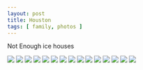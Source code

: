 ```yaml
---
layout: post
title: Houston
tags: [ family, photos ]
---
```



Not Enough ice houses

<script src="https://ajax.googleapis.com/ajax/libs/jquery/1.11.1/jquery.min.js" ></script>
<link href="https://cdnjs.cloudflare.com/ajax/libs/fotorama/4.6.4/fotorama.min.css" rel="stylesheet">
<script src="https://cdnjs.cloudflare.com/ajax/libs/fotorama/4.6.4/fotorama.min.js" ></script>

<div class="fotorama"  data-allowfullscreen="true" data-width="800" data-height="600">
    <!--https://photos.app.goo.gl/sYhxhmc8M3WFuRDQA-->
    <img src="https://images.northbriton.net/AP1GczNETMpH_k3cTHFsnv6EG1E8kt10Yi2HroUv7aBI1pDKu-oc1yktavj3DzUZzrOVfy05P47v80PzBQq90NVucSpupyuzePs_EcPLDIop3aPsScBTQglA">
    <img src="https://images.northbriton.net/AP1GczMWsSQhSD-k8CozwXbPnrABsBzKHPETOcwQgmXNVxJMZBsqe3RauAWshMt_fQnR_l4hDUvlzqmwh_Mcx2OYFT70LYnSwxASrI-kqPaXj-Eg1-wW_Fzi">
    <img src="https://images.northbriton.net/AP1GczN4gtv8BdEC2D6E2ubbiPWe5AInWxzOhQ_ZRtDi-iCY-UpBqoIspDGcQ-nT3g9vSBG2CiPdtHXupy1lo0pQiMYsAwU84dME8v0h6FPJYqIG1buWnnPg">
    <img src="https://images.northbriton.net/AP1GczME83cm6fgXjRgxVAgKh2Y2DEONt9wk4yW3O5wCURpvlxduFvCcjaB-X9Ak5AoODL1h2v_JMR3bMJ02WJmCfX5ZvdKNaQpRmKnyLSuSGsH429noLM20">
    <img src="https://images.northbriton.net/AP1GczO4BsTHK2wfbDgNTikYJEFcL6qBwNFBK6lgjRNjjCwyRdALhJBbXGtym-dvvXM-sshC4ZLdxw797gHzTi9qcNSeax6LPGGrwN-Iox6x9mMe0zOofXML">
    <img src="https://images.northbriton.net/AP1GczORHPvlD4ydlLDYl9G5mhWgU3WihNeHpSUTgE8JvHxrFn3Ky00vtHSfmIe8p78wN_mnEFZLkgRD7F_1vzAkribATJt93AogWkv3mJDJ3LIxSpE4hUrF">
    <img src="https://images.northbriton.net/AP1GczOIqqzjYg9VM59vrAb58r7ECRxosLr0pGUbOv4DHuYiC3IF7Trt4OH51pfy5YI5ny2rDK0tkswN4W8hghhHgQTPY-1k83rgrIECUN39lAgk-QiUJAf6">
    <img src="https://images.northbriton.net/AP1GczNUcIuBaRYp-LQd1D5i5mhWUkLpoioUw_7dburNzq9t4TfPk-3faZ3aeV8vdJkYKOGhG2-IfcE6LuXv24l5j_0uwKifKqp6o1HW11qKjSEoLDgV99PQ">
    <img src="https://images.northbriton.net/AP1GczPvLqPoYM7gvkcc__-Mgse6-TUk1SOwnnhtojiKrj8eDw3okZlQo3m9KSWn6AyGQJ9YYWMu9NW5HmV8G6PuzlkQTVD3_nRpeipRFQ_KuBukV-Z3z0ip">
    <img src="https://images.northbriton.net/AP1GczMpWo2x0wUPypol-SxZBlXUUwtBU9KBPJthclS-EIULjBkr81SHMA65TCGC61U1Mkk-T446ijq2vLt19HJGHqVc_TRYsLir0a4oeVoVjuVBFFSnHjm9">
    <img src="https://images.northbriton.net/AP1GczNJuwukzyygs8g85jei9-KJFg4w-ccY2s9QhFPwgyF8ybkWVGPDmczPrVxLJijgd5k7hkMkfAtC7a42WtKUmx9s8EBJQ57nO30_GuDNqo4meJ4-uxud">
    <img src="https://images.northbriton.net/AP1GczPkKjZFktpAVuuxI5514CEY9aQ9tuFPrnrc3DqfMvBBNawzTHHGB-IHo7AUOWDy4L2XRNZRNnF7YHCP1mzYfmK54EP5g9NCDZGIOFCBWNg-_zukVNpb">
    <img src="https://images.northbriton.net/AP1GczMW5Jt4hUNgKty4v15Pdxj1nxq-u9BWeVdn-A_um1tMgovijg8L3TBE5Ekc5C8ohqZBXl65KH2bpt6ES9Zv8IiMlnLVvsXoQODpeSU8SMFMt0LAurpB">
    <img src="https://images.northbriton.net/AP1GczMzeYcwq1RKVGA9QLm-TEPBZAbYbsrG4K30H0eAU5FqE64xSbIv6GXDVe6qQth9R_Ab6r7iTPimIwOcd2YNumOW8qX5qXKp3Ur78Sxe1nmGo7-3u6CR">
    <img src="https://images.northbriton.net/AP1GczOQVsmZFKwuWjydRyYccEGgXH8bfDRU6YBpuxZSUsz8lLEmZa8O5AoOtehq3_08QB5xoBHQrX25Zih5o-WsT41YBvQk3vJUhLOT0yTQ7v6-kF_FJ_W4">
</div>
